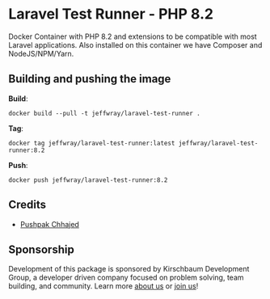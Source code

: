 # Laravel Test Runner - PHP 8.2

Docker Container with PHP 8.2 and extensions to be compatible with most Laravel applications. Also installed on this container we have Composer and NodeJS/NPM/Yarn.

## Building and pushing the image

**Build**:

```
docker build --pull -t jeffwray/laravel-test-runner .
```

**Tag**:

```
docker tag jeffwray/laravel-test-runner:latest jeffwray/laravel-test-runner:8.2
```

**Push**:

```
docker push jeffwray/laravel-test-runner:8.2
```

## Credits

- [Pushpak Chhajed](https://github.com/pushpak1300)

## Sponsorship

Development of this package is sponsored by Kirschbaum Development Group, a developer driven company focused on problem solving, team building, and community. Learn more [about us](https://jeffwray.com) or [join us](https://careers.jeffwray.com)!
